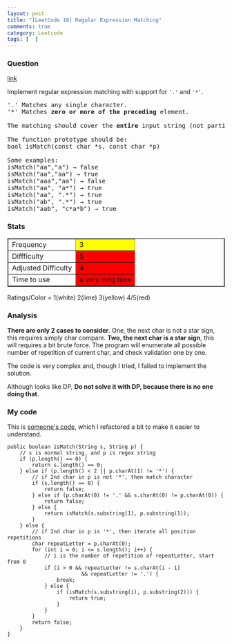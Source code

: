 ```yaml
---
layout: post
title: "[LeetCode 10] Regular Expression Matching"
comments: true
category: Leetcode
tags: [  ]
---
```


### Question 
[link](http://oj.leetcode.com/problems/regular-expression-matching/)

<div class="question-content">
<p></p><p>Implement regular expression matching with support for <code>'.'</code> and <code>'*'</code>.</p>

<pre>'.' Matches any single character.
'*' Matches <b>zero or more of the preceding</b> element.

The matching should cover the <b>entire</b> input string (not partial).

The function prototype should be:
bool isMatch(const char *s, const char *p)

Some examples:
isMatch("aa","a") → false
isMatch("aa","aa") → true
isMatch("aaa","aa") → false
isMatch("aa", "a*") → true
isMatch("aa", ".*") → true
isMatch("ab", ".*") → true
isMatch("aab", "c*a*b") → true
</pre><p></p>
</div>

### Stats
<table border="2">
	<tr>
		<td>Frequency</td>
		<td bgcolor="yellow">3</td>
	</tr>
	<tr>
		<td>Diffficulty</td>
		<td bgcolor="red">5</td>
	</tr>
	<tr>
		<td>Adjusted Difficulty</td>
		<td bgcolor="red">4</td>
	</tr>
	<tr>
		<td>Time to use</td>
		<td bgcolor="red">a very long time</td>
	</tr>
</table>

Ratings/Color = 1(white) 2(lime) 3(yellow) 4/5(red)

### Analysis

__There are only 2 cases to consider__. One, the next char is not a star sign, this requires simply char compare. __Two, the next char is a star sign__, this will requires a bit brute force. The program will enumerate all possible number of repetition of current char, and check validation one by one.

The code is very complex and, though I tried, I failed to implement the solution. 

Although looks like DP, __Do not solve it with DP, because there is no one doing that__. 

### My code 

This is [someone's code](http://www.programcreek.com/2012/12/leetcode-regular-expression-matching-in-java/), which I refactored a bit to make it easier to understand. 

	public boolean isMatch(String s, String p) {
		// s is normal string, and p is regex string
		if (p.length() == 0) {
			return s.length() == 0;
		} else if (p.length() < 2 || p.charAt(1) != '*') {
			// if 2nd char in p is not '*', then match character
			if (s.length() == 0) {
				return false;
			} else if (p.charAt(0) != '.' && s.charAt(0) != p.charAt(0)) {
				return false;
			} else {
				return isMatch(s.substring(1), p.substring(1));
			}
		} else {
			// if 2nd char in p is '*', then iterate all position repetitions
			char repeatLetter = p.charAt(0);
			for (int i = 0; i <= s.length(); i++) {
				// i is the number of repetition of repeatLetter, start from 0
				if (i > 0 && repeatLetter != s.charAt(i - 1) 
							&& repeatLetter != '.') {
					break;
				} else {
					if (isMatch(s.substring(i), p.substring(2))) {
						return true;
					}
				}
			}
			return false;
		}
	}
